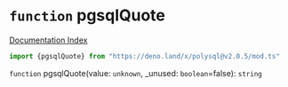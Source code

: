 # `function` pgsqlQuote

[Documentation Index](../README.md)

```ts
import {pgsqlQuote} from "https://deno.land/x/polysql@v2.0.5/mod.ts"
```

`function` pgsqlQuote(value: `unknown`, \_unused: `boolean`=false): `string`

